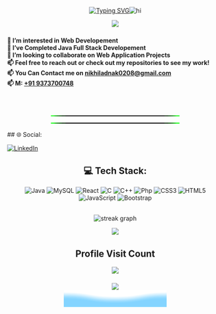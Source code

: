 <div align = "center">
<div align = "center">
  
  [![Typing SVG](https://readme-typing-svg.demolab.com?font=Fira+Code&weight=500&size=25&pause=1000&center=true&vCenter=true&width=330&height=30&lines=Hi,++I'm+Nikhil+Adnak)](https://git.io/typing-svg)<img src="https://user-images.githubusercontent.com/1303154/88677602-1635ba80-d120-11ea-84d8-d263ba5fc3c0.gif" width="32px" alt="hi">
  
  <img src="https://media.giphy.com/media/4rZA5D22301iMgrUNd/giphy.gif" >
</div>
<div align = "left">
<h4>
👀 I’m interested in Web Developement <br>
🌱 I’ve Completed Java Full Stack Developement <br>
💞️ I’m looking to collaborate on Web Application Projects <br>
📫 Feel free to reach out or check out my repositories to see my work! <br>
📫 You Can Contact me on <a href="mailto:nikhiladnak0208@gmail.com" target="_blank">nikhiladnak0208@gmail.com </a><br>
📫 M: <a href="tel:+919373700748" target="_blank">+91 9373700748</a> <br>
</h4>
  </div>
<br>

<!-- Green Line SVG -->
![Green Line gif](Green%20Line.gif)
![Green Line gif](Green%20Line.gif)

<div align=left>
## 🌐 Social:

[![LinkedIn](https://img.shields.io/badge/LinkedIn-%230077B5.svg?logo=linkedin&logoColor=white)](https://linkedin.com/in/nikhiladnak) 
</div>

## 💻 Tech Stack:

![Java](https://img.shields.io/badge/Java-%23563D7C.svg?style=flat-square&logo=Java&logoColor=%2361DAFB)
![MySQL](https://img.shields.io/badge/MySQL-%23563D7C.svg?style=flat-square&logo=mysql&logoColor=%2361DAFB)
![React](https://img.shields.io/badge/React-%2320232a.svg?style=flat-square&logo=react&logoColor=%2361DAFB) 
![C](https://img.shields.io/badge/C-%2300599C.svg?style=flat-square&logo=c&logoColor=white) 
![C++](https://img.shields.io/badge/C++-%2300599C.svg?style=flat-square&logo=c%2B%2B&logoColor=white) 
![Php](https://img.shields.io/badge/Php-%2300599C.svg?style=flat-square&logo=php&logoColor=white)
![CSS3](https://img.shields.io/badge/Css3-%231572B6.svg?style=flat-square&logo=css3&logoColor=white) 
![HTML5](https://img.shields.io/badge/Html5-%23E34F26.svg?style=flat-square&logo=html5&logoColor=white)
![JavaScript](https://img.shields.io/badge/Javascript-%23323330.svg?style=flat-square&logo=javascript&logoColor=%23F7DF1E)
![Bootstrap](https://img.shields.io/badge/Bootstrap-%23563D7C.svg?style=flat-square&logo=bootstrap&logoColor=white)




<br>

<div align="center">
  <img src="https://streak-stats.demolab.com/?user=nikhiladnak&locale=en&mode=daily&theme=dark&hide_border=false&border_radius=5&order=3" height="220" alt="streak graph"  />
  
  ![](https://github-readme-stats.vercel.app/api/top-langs/?username=nikhiladnak&theme=github_dark&langs_count=10&hide_border=false&border_radius=30.0&&hide_title=truetitle_color=bb5b14&&border_color=2f353b&show_icons=true&layout=compact)
</div>


<div align="center">
  <h2> Profile Visit Count</h2>
  <img src="https://profile-counter.glitch.me/nikhiladnak/count.svg?"  />
</div>
<br>

<div align="center">
  <img align="center" height="200" src="https://media.tenor.com/NOYF3f82b_gAAAAC/programmer.gif"  />
</div>

<div align="center">
  <img src = "Bottom_Down_Wave.svg" alt = "Bottom svg credit goes to user: BEPb">
</div>
</div>
